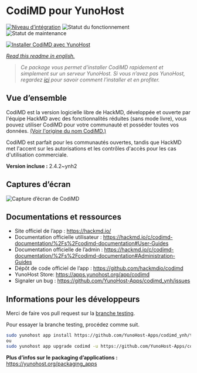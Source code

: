 <!--
N.B.: This README was automatically generated by https://github.com/YunoHost/apps/tree/master/tools/README-generator
It shall NOT be edited by hand.
-->

# CodiMD pour YunoHost

[![Niveau d’intégration](https://dash.yunohost.org/integration/codimd.svg)](https://dash.yunohost.org/appci/app/codimd) ![Statut du fonctionnement](https://ci-apps.yunohost.org/ci/badges/codimd.status.svg) ![Statut de maintenance](https://ci-apps.yunohost.org/ci/badges/codimd.maintain.svg)

[![Installer CodiMD avec YunoHost](https://install-app.yunohost.org/install-with-yunohost.svg)](https://install-app.yunohost.org/?app=codimd)

*[Read this readme in english.](./README.md)*

> *Ce package vous permet d’installer CodiMD rapidement et simplement sur un serveur YunoHost.
Si vous n’avez pas YunoHost, regardez [ici](https://yunohost.org/#/install) pour savoir comment l’installer et en profiter.*

## Vue d’ensemble

CodiMD est la version logicielle libre de HackMD, développée et ouverte par l'équipe HackMD avec des fonctionnalités réduites (sans mode livre), vous pouvez utiliser CodiMD pour votre communauté et posséder toutes vos données. [(Voir l'origine du nom CodiMD.)](https://github.com/hackmdio/codimd/issues/720)

CodiMD est parfait pour les communautés ouvertes, tandis que HackMD met l'accent sur les autorisations et les contrôles d'accès pour les cas d'utilisation commerciale.

**Version incluse :** 2.4.2~ynh2

## Captures d’écran

![Capture d’écran de CodiMD](./doc/screenshots/screenshot.png)

## Documentations et ressources

* Site officiel de l’app : <https://hackmd.io/>
* Documentation officielle utilisateur : <https://hackmd.io/c/codimd-documentation/%2Fs%2Fcodimd-documentation#User-Guides>
* Documentation officielle de l’admin : <https://hackmd.io/c/codimd-documentation/%2Fs%2Fcodimd-documentation#Administration-Guides>
* Dépôt de code officiel de l’app : <https://github.com/hackmdio/codimd>
* YunoHost Store: <https://apps.yunohost.org/app/codimd>
* Signaler un bug : <https://github.com/YunoHost-Apps/codimd_ynh/issues>

## Informations pour les développeurs

Merci de faire vos pull request sur la [branche testing](https://github.com/YunoHost-Apps/codimd_ynh/tree/testing).

Pour essayer la branche testing, procédez comme suit.

``` bash
sudo yunohost app install https://github.com/YunoHost-Apps/codimd_ynh/tree/testing --debug
ou
sudo yunohost app upgrade codimd -u https://github.com/YunoHost-Apps/codimd_ynh/tree/testing --debug
```

**Plus d’infos sur le packaging d’applications :** <https://yunohost.org/packaging_apps>